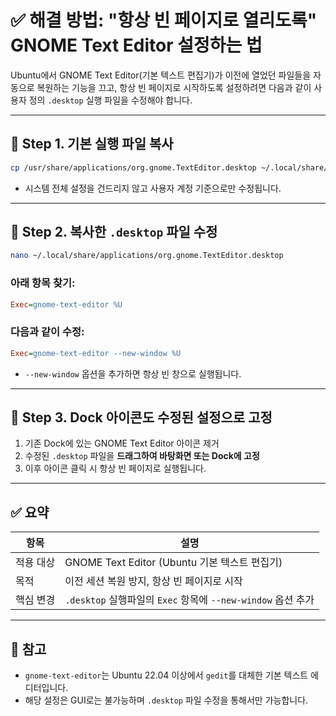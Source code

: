 # ✅ 해결 방법: "항상 빈 페이지로 열리도록" GNOME Text Editor 설정하는 법

Ubuntu에서 GNOME Text Editor(기본 텍스트 편집기)가 이전에 열었던 파일들을 자동으로 복원하는 기능을 끄고, 항상 빈 페이지로 시작하도록 설정하려면 다음과 같이 사용자 정의 `.desktop` 실행 파일을 수정해야 합니다.

---

## 🔧 Step 1. 기본 실행 파일 복사

```bash
cp /usr/share/applications/org.gnome.TextEditor.desktop ~/.local/share/applications/
```

- 시스템 전체 설정을 건드리지 않고 사용자 계정 기준으로만 수정됩니다.

---

## 🔧 Step 2. 복사한 `.desktop` 파일 수정

```bash
nano ~/.local/share/applications/org.gnome.TextEditor.desktop
```

### 아래 항목 찾기:

```ini
Exec=gnome-text-editor %U
```

### 다음과 같이 수정:

```ini
Exec=gnome-text-editor --new-window %U
```

- `--new-window` 옵션을 추가하면 항상 빈 창으로 실행됩니다.

---

## 🔧 Step 3. Dock 아이콘도 수정된 설정으로 고정

1. 기존 Dock에 있는 GNOME Text Editor 아이콘 제거
2. 수정된 `.desktop` 파일을 **드래그하여 바탕화면 또는 Dock에 고정**
3. 이후 아이콘 클릭 시 항상 빈 페이지로 실행됩니다.

---

## ✅ 요약

| 항목 | 설명 |
|------|------|
| 적용 대상 | GNOME Text Editor (Ubuntu 기본 텍스트 편집기) |
| 목적 | 이전 세션 복원 방지, 항상 빈 페이지로 시작 |
| 핵심 변경 | `.desktop` 실행파일의 `Exec` 항목에 `--new-window` 옵션 추가 |

---

## 🧪 참고

- `gnome-text-editor`는 Ubuntu 22.04 이상에서 `gedit`를 대체한 기본 텍스트 에디터입니다.
- 해당 설정은 GUI로는 불가능하며 `.desktop` 파일 수정을 통해서만 가능합니다.
